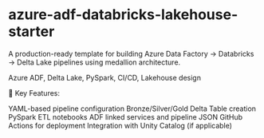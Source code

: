 # azure-adf-databricks-lakehouse-starter
A production-ready template for building Azure Data Factory → Databricks → Delta Lake pipelines using medallion architecture.

Azure ADF, Delta Lake, PySpark, CI/CD, Lakehouse design
 
📂 Key Features:

YAML-based pipeline configuration
Bronze/Silver/Gold Delta Table creation
PySpark ETL notebooks
ADF linked services and pipeline JSON
GitHub Actions for deployment
Integration with Unity Catalog (if applicable)
